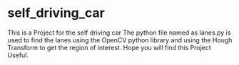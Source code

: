 # self_driving_car
This is a Project for the self driving car
The python file named as lanes.py is used to find the lanes using the OpenCV python library and using the Hough Transform to get the 
region of interest.
Hope you will find this Project Useful.
